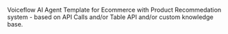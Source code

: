 Voiceflow AI Agent Template for Ecommerce with Product Recommedation system - based on API Calls and/or Table API and/or custom knowledge base.
